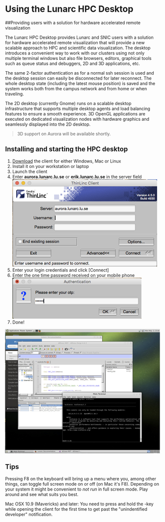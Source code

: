 # Using the Lunarc HPC Desktop #
##Providing users with a solution for hardware accelerated remote visualization

The Lunarc HPC Desktop provides Lunarc and SNIC users with a solution for hardware accelerated remote visualization that will provide a new scalable approach to HPC and scientific data visualization. The desktop introduces a convenient way to work with our clusters using not only multiple terminal windows but also file browsers, editors, graphical tools such as queue status and debuggers, 2D and 3D applications, etc.

The same 2-factor authentication as for a normal ssh session is used and the desktop session can easily be disconnected for later reconnect. The whole desktop state (including the latest mouse position) is saved and the system works both from the campus network and from home or when traveling.

The 2D desktop (currently Gnome) runs on a scalable desktop infrastructure that supports multiple desktop agents and load balancing features to ensure a smooth experience. 3D OpenGL applications are executed on dedicated visualization nodes with hardware graphics and seamlessly displayed into the 2D desktop.

> 3D support on Aurora will be available shortly.

<!--
The following applications are installed and accessible from the drop down menus (more will come):

 * Abacus CAE
 * Paraview 
 * Allinea DDT debugger
 * Queue status
 * ARC storage tools (for accessing the national storage)
 * Editors
 * File browser
 * Misc graphics applications
 * Terminal
 * Firefox 
-->

## Installing and starting the HPC desktop

 1. [Download](https://www.cendio.com/thinlinc/download "Download") the client for either Windows, Mac or Linux 
 1. Install it on your workstation or laptop
 1. Launch the client
 1. Enter **aurora.lunarc.lu.se** or **erik.lunarc.lu.se** in the server field ![login window](images/desktopLogin.png "Desktop login window")
 1. Enter your login credentials and click [Connect]
 1. Enter the one time password received on your mobile phone ![otp input screen](images/desktopOTP.png "OTP input screen")
 1. Done!

 ![sample screen](images/desktopSampleScreen.png "Desktop sample screen")

## Tips
Pressing F8 on the keyboard will bring up a menu where you, among other things, can toggle full screen mode on or off (on Mac it's F8). Depending on your system it might be convenient to *not run* in full screen mode. Play around and see what suits you best.

Mac OSX 10.9 (Mavericks) and later: You need to press and hold the <ctrl>-key while opening the client for the first time to get past the "unindentified developer" notification.


